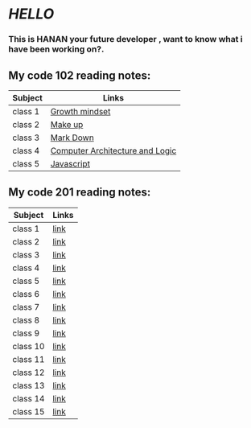 # *HELLO*
### This is HANAN your future developer , want to know what i have been working on?.



## **My code 102 reading notes**:
| Subject           |  Links                                                                               |
|-----------------  |--------------------------------------------------------------------------------------|
| class 1           | [Growth mindset](https://hananalmomani.github.io/Growth-mindset/)                    |
| class 2           | [Make up](https://hananalmomani.github.io/MakeUp/)                                   | 
| class 3           | [Mark Down](https://hananalmomani.github.io/MarkDown/)                               | 
| class 4           | [ Computer Architecture and Logic](https://hananalmomani.github.io/Reading-Notes/cal)|
| class 5           | [Javascript](https://hananalmomani.github.io/Reading-Notes/Java)                     |



## **My code 201 reading notes**:
| Subject        |  Links                                                                                |
|----------------|---------------------------------------------------------------------------------------|
| class 1        | [link]()                                                                              |
| class 2        | [link]()                                                                              |
| class 3        | [link]()                                                                              |
| class 4        | [link]()                                                                              |
| class 5        | [link]()                                                                              |
| class 6        | [link]()                                                                              |
| class 7        | [link]()                                                                              |
| class 8        | [link]()                                                                              |
| class 9        | [link]()                                                                              |
| class 10       | [link]()                                                                              |
| class 11       | [link]()                                                                              |
| class 12       | [link]()                                                                              |
| class 13       | [link]()                                                                              |
| class 14       | [link]()                                                                              |
| class 15       | [link]()                                                                              |
